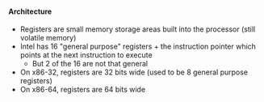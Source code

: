
#### Architecture

- Registers are small memory storage areas built into the processor (still volatile memory)
- Intel has 16 "general purpose" registers + the instruction pointer which points at the next instruction to execute
	- But 2 of the 16 are not that general
- On x86-32,  registers are 32 bits wide (used to be 8 general purpose registers)
- On x86-64,  registers are 64 bits wide
